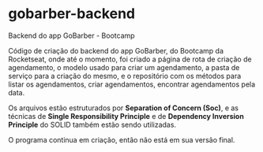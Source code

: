 # gobarber-backend
Backend do app GoBarber - Bootcamp

Código de criação do backend do app GoBarber, do Bootcamp da Rocketseat, onde até o momento,
foi criado a página de rota de criação de agendamento, o modelo usado para criar um agendamento,
a pasta de serviço para a criação do mesmo, e o repositório com os métodos para listar os agendamentos,
criar agendamentos, encontrar agendamentos pela data.


Os arquivos estão estruturados por **Separation of Concern (Soc)**, e as técnicas de **Single Responsibility Principle** e de **Dependency Inversion Principle** 
do SOLID também estão sendo utilizadas.

O programa continua em criação, então não está em sua versão final.
